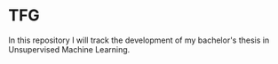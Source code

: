 # TFG

In this repository I will track the development of my bachelor's thesis in Unsupervised Machine Learning.
